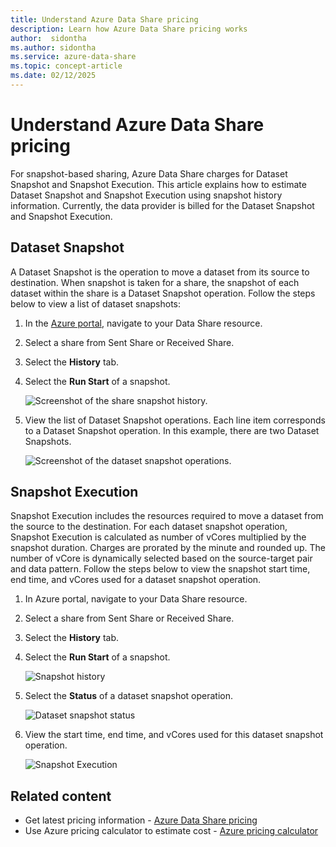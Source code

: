 ```yaml
---
title: Understand Azure Data Share pricing   
description: Learn how Azure Data Share pricing works
author:  sidontha
ms.author: sidontha
ms.service: azure-data-share
ms.topic: concept-article
ms.date: 02/12/2025
---
```


# Understand Azure Data Share pricing

For snapshot-based sharing, Azure Data Share charges for Dataset Snapshot and Snapshot Execution. This article explains how to estimate Dataset Snapshot and Snapshot Execution using snapshot history information. Currently, the data provider is billed for the Dataset Snapshot and Snapshot Execution.

## Dataset Snapshot

A Dataset Snapshot is the operation to move a dataset from its source to destination. When snapshot is taken for a share, the snapshot of each dataset within the share is a Dataset Snapshot operation. Follow the steps below to view a list of dataset snapshots:

1. In the [Azure portal](https://portal.azure.com), navigate to your Data Share resource.

1. Select a share from Sent Share or Received Share.

1. Select the **History** tab.

1. Select the **Run Start** of a snapshot.
 
    ![Screenshot of the share snapshot history.](./media/concepts/concepts-pricing/pricing-snapshot-history.png "Snapshot history") 

1. View the list of Dataset Snapshot operations. Each line item corresponds to a Dataset Snapshot operation. In this example, there are two Dataset Snapshots.

    ![Screenshot of the dataset snapshot operations.](./media/concepts/concepts-pricing/pricing-dataset-snapshot.png "Dataset Snapshot operation")

## Snapshot Execution

Snapshot Execution includes the resources required to move a dataset from the source to the destination. For each dataset snapshot operation, Snapshot Execution is calculated as number of vCores multiplied by the snapshot duration. Charges are prorated by the minute and rounded up. The number of vCore is dynamically selected based on the source-target pair and data pattern. Follow the steps below to view the snapshot start time, end time, and vCores used for a dataset snapshot operation.

1. In Azure portal, navigate to your Data Share resource.

1. Select a share from Sent Share or Received Share.

1. Select the **History** tab.

1. Select the **Run Start** of a snapshot.

    ![Snapshot history](./media/concepts/concepts-pricing/pricing-snapshot-history.png "Snapshot history") 

1. Select the **Status** of a dataset snapshot operation.

    ![Dataset snapshot status](./media/concepts/concepts-pricing/pricing-snapshot-status.png "Dataset snapshot status")

1. View the start time, end time, and vCores used for this dataset snapshot operation. 

    ![Snapshot Execution](./media/concepts/concepts-pricing/pricing-snapshot-execution.png "Snapshot Execution")

## Related content

- Get latest pricing information - [Azure Data Share pricing](https://azure.microsoft.com/pricing/details/data-share/)
- Use Azure pricing calculator to estimate cost - [Azure pricing calculator](https://azure.microsoft.com/pricing/calculator/)

